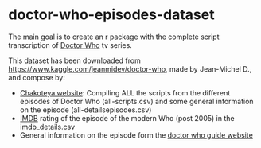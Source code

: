 # doctor-who-episodes-dataset
The main goal is to create an r package with the complete script transcription of [Doctor Who](https://en.wikipedia.org/wiki/Doctor_Who) tv series.

This dataset has been downloaded from <https://www.kaggle.com/jeanmidev/doctor-who>, made by Jean-Michel D., and compose by:
 
* [Chakoteya website](http://www.chakoteya.net/DoctorWho/): Compiling ALL the scripts from the different episodes of Doctor Who (all-scripts.csv) and some general information on the episode (all-detailsepisodes.csv)
* [IMDB](https://www.imdb.com/title/tt0436992/?ref_=ttep_ep_tt) rating of the episode of the modern Who (post 2005) in the imdb_details.csv
* General information on the episode form the [doctor who guide website](https://guide.doctorwhonews.net/info.php?detail=ratings&type=date)